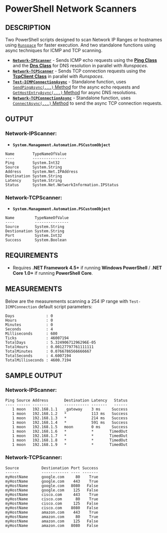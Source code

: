 # PowerShell Network Scanners

## DESCRIPTION
Two PowerShell scripts designed to scan Network IP Ranges or hostnames using [`Runspace`](https://docs.microsoft.com/en-us/dotnet/api/system.management.automation.runspaces.runspace?view=powershellsdk-7.0.0) for faster execution. And two standalone functions using async techniques for ICMP and TCP scanning.

- [__`Network-IPScanner`__](https://github.com/santysq/Network-IPScanner/blob/main/Network-IPScanner.ps1) - Sends ICMP echo requests using the [__Ping Class__](https://docs.microsoft.com/en-us/dotnet/api/system.net.networkinformation.ping?view=net-6.0) and the [__Dns Class__](https://docs.microsoft.com/en-us/dotnet/api/system.net.dns?view=net-6.0) for DNS resolution in parallel with _Runspaces_.
- [__`Network-TCPScanner`__](https://github.com/santysq/Network-IPScanner/blob/main/Network-TCPScanner.ps1) - Sends TCP connection requests using the [__TcpClient Class__](https://docs.microsoft.com/en-us/dotnet/api/system.net.sockets.tcpclient?view=net-6.0) in parallel with _Runspaces_.
- [__`Test-ICMPConnectionAsync`__](https://github.com/santysq/PowerShell-Network-Scanners/blob/main/Test-ICMPConnectionAsync.ps1) - Standalone function, uses [`SendPingAsync(...)` Method](https://docs.microsoft.com/en-us/dotnet/api/system.net.networkinformation.ping.sendpingasync?view=net-6.0) for the async echo requests and [`GetHostEntryAsync(...)` Method](https://docs.microsoft.com/en-us/dotnet/api/system.net.dns.gethostentryasync?view=net-6.0#system-net-dns-gethostentryasync(system-net-ipaddress)) for async DNS resolutions.
- [__`Network-TCPConnectionAsync`__](https://github.com/santysq/PowerShell-Network-Scanners/blob/main/Network-TCPScanner.ps1) - Standalone function, uses [`ConnectAsync(...)` Method](https://docs.microsoft.com/en-us/dotnet/api/system.net.sockets.tcpclient.connectasync?view=net-6.0#system-net-sockets-tcpclient-connectasync(system-net-ipaddress-system-int32)) to send the async TCP connection requests.

## OUTPUT

### Network-IPScanner:

- __```System.Management.Automation.PSCustomObject```__

```
Name        TypeNameOfValue
----        ---------------
Ping        System.Int32
Source      System.String
Address     System.Net.IPAddress
Destination System.String
Latency     System.String
Status      System.Net.NetworkInformation.IPStatus
```

### Network-TCPScanner:

- __```System.Management.Automation.PSCustomObject```__

```
Name         TypeNameOfValue
----         ---------------
Source       System.String
Destionation System.String
Port         System.Int32
Success      System.Boolean
```

## REQUIREMENTS
- Requires __.NET Framework 4.5+__ if running __Windows PowerShell__ / __.NET Core 1.0+__ if running __PowerShell Core__.


## MEASUREMENTS

Below are the measurements scanning a 254 IP range with `Test-ICMPConnection` default script parameters:

```
Days              : 0
Hours             : 0
Minutes           : 0
Seconds           : 4
Milliseconds      : 600
Ticks             : 46007194
TotalDays         : 5.32490671296296E-05
TotalHours        : 0.00127797761111111
TotalMinutes      : 0.0766786566666667
TotalSeconds      : 4.6007194
TotalMilliseconds : 4600.7194
```

## SAMPLE OUTPUT

### Network-IPScanner:

```
Ping Source Address       Destination Latency   Status
---- ------ -------       ----------- -------   ------
   1 moon   192.168.1.1   _gateway    3 ms     Success
   1 moon   192.168.1.2   *           113 ms   Success
   1 moon   192.168.1.3   *           214 ms   Success
   1 moon   192.168.1.4   *           591 ms   Success
   1 moon   192.168.1.5   moon        0 ms     Success
   1 moon   192.168.1.6   *           *       TimedOut
   1 moon   192.168.1.7   *           *       TimedOut
   1 moon   192.168.1.8   *           *       TimedOut
   1 moon   192.168.1.9   *           *       TimedOut
```

### Network-TCPScanner:

```
Source          Destionation Port Success
------          ------------ ---- -------
myHostName      google.com     80    True
myHostName      google.com    443    True
myHostName      google.com   8080   False
myHostName      google.com    125   False
myHostName      cisco.com     443    True
myHostName      cisco.com      80    True
myHostName      cisco.com     125   False
myHostName      cisco.com    8080   False
myHostName      amazon.com    443    True
myHostName      amazon.com     80    True
myHostName      amazon.com    125   False
myHostName      amazon.com   8080   False
```
